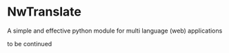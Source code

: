 # NwTranslate
A simple  and effective python module for multi language (web) applications

to be continued

